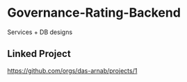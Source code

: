 # Governance-Rating-Backend
Services + DB designs

## Linked Project
https://github.com/orgs/das-arnab/projects/1
